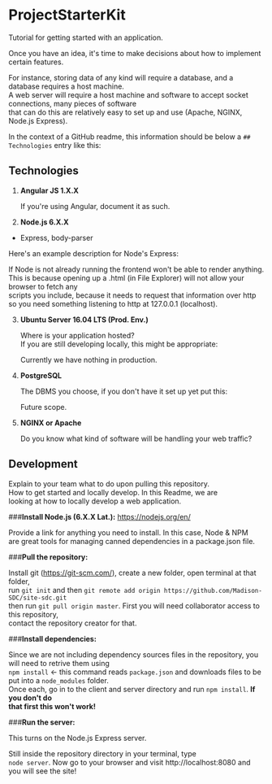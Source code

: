# ProjectStarterKit

Tutorial for getting started with an application.

Once you have an idea, it's time to make decisions about how to implement certain features.

For instance, storing data of any kind will require a database, and a database requires a host machine.  
A web server will require a host machine and software to accept socket connections, many pieces of software  
that can do this are relatively easy to set up and use (Apache, NGINX, Node.js Express).

In the context of a GitHub readme, this information should be below a `## Technologies` entry like this:

## Technologies

1. **Angular JS 1.X.X**

   If you're using Angular, document it as such.

2. **Node.js 6.X.X**
  * Express, body-parser

   Here's an example description for Node's Express:
   
   If Node is not already running the frontend won't be able to render anything.  
   This is because opening up a .html (in File Explorer) will not allow your browser to fetch any  
   scripts you include, because it needs to request that information over http  
   so you need something listening to http at 127.0.0.1 (localhost).

3. **Ubuntu Server 16.04 LTS (Prod. Env.)**

   Where is your application hosted?  
   If you are still developing locally, this might be appropriate:
   
   Currently we have nothing in production.

4. **PostgreSQL**

   The DBMS you choose, if you don't have it set up yet put this:
   
   Future scope.

5. **NGINX or Apache**

   Do you know what kind of software will be handling your web traffic?

## Development

Explain to your team what to do upon pulling this repository.  
How to get started and locally develop. In this Readme, we are  
looking at how to locally develop a web application.

###**Install Node.js (6.X.X Lat.):** https://nodejs.org/en/

Provide a link for anything you need to install. In this case, Node & NPM  
are great tools for managing canned dependencies in a package.json file.

###**Pull the repository:**

Install git (https://git-scm.com/), create a new folder, open terminal at that folder,  
run `git init` and then `git remote add origin https://github.com/Madison-SDC/site-sdc.git`  
then run `git pull origin master`. First you will need collaborator access to this repository,  
contact the repository creator for that.

###**Install dependencies:**

Since we are not including dependency sources files in the repository, you will need to retrive them using  
`npm install` <- this command reads `package.json` and downloads files to be put into a `node_modules` folder.  
Once each, go in to the client and server directory and run `npm install`. **If you don't do  
that first this won't work!**

###**Run the server:**

This turns on the Node.js Express server.

Still inside the repository directory in your terminal, type  
`node server`. Now go to your browser and visit http://localhost:8080 and you will see the site!


